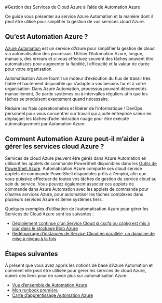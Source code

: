 <properties
    pageTitle="Gérer les Services de Cloud Azure à l’aide de Automation Azure | Microsoft Azure"
    description="Découvrez comment le service Azure Automation peut être utilisé pour gérer les services de cloud Azure à l’échelle."
    services="cloud-services, automation"
    documentationCenter=""
    authors="jodoglevy"
    manager="timlt"
    editor=""/>

<tags
    ms.service="cloud-services"
    ms.workload="tbd"
    ms.tgt_pltfrm="na"
    ms.devlang="na"
    ms.topic="article"
    ms.date="06/20/2016"
    ms.author="jolevy"/>



#<a name="managing-azure-cloud-services-using-azure-automation"></a>Gestion des Services de Cloud Azure à l’aide de Automation Azure

Ce guide vous présenter au service Azure Automation et la manière dont il peut être utilisé pour simplifier la gestion de vos services cloud Azure.

## <a name="what-is-azure-automation"></a>Qu’est Automation Azure ?

[Azure Automation](https://azure.microsoft.com/services/automation/) est un service d’Azure pour simplifier la gestion de cloud via automatisation des processus. Utiliser l’Automation Azure, longue, manuels, des erreurs et si vous effectuez souvent des tâches peuvent être automatisées pour augmenter la fiabilité, l’efficacité et la valeur de durée pour votre organisation.

Automatisation Azure fournit un moteur d’exécution du flux de travail très fiable et hautement disponible qui s’adapte à vos besoins fur et à votre organisation. Dans Azure Automation, processus pouvant déconnectés manuellement, 3e partie systèmes ou à intervalles réguliers afin que les tâches se produisent exactement quand nécessaire.

Réduire les frais opérationnelles et libérer de l’informatique / DevOps personnel pour vous concentrer sur travail qui ajoute entreprise valeur en déplaçant les tâches d’administration nuage pour être exécuté automatiquement par Automation Azure.


## <a name="how-can-azure-automation-help-manage-azure-cloud-services"></a>Comment Automation Azure peut-il m’aider à gérer les services cloud Azure ?

Services de cloud Azure peuvent être gérés dans Azure Automation en utilisant les applets de commande PowerShell disponibles dans les [Outils de PowerShell Azure](https://msdn.microsoft.com/library/azure/jj156055.aspx). Automatisation Azure comporte ces cloud service applets de commande PowerShell disponibles prêts à l’emploi, afin que vous puissiez effectuer de toutes vos tâches de gestion du service cloud au sein du service. Vous pouvez également associer ces applets de commande dans Azure Automation avec les applets de commande pour d’autres services Azure, pour automatiser les tâches complexes dans plusieurs services Azure et 3ème systèmes tiers.

Quelques exemples d’utilisation de l’automatisation Azure pour gérer les Services de Cloud Azure sont les suivantes :

- [Déploiement continue d’un Service Cloud si cscfg ou cspkg est mis à jour dans le stockage Blob Azure](https://gallery.technet.microsoft.com/scriptcenter/Continuous-Deployment-of-A-eeebf3a6)
- [Redémarrage d’instances de Service Cloud en parallèle, un domaine de mise à niveau à la fois](https://gallery.technet.microsoft.com/scriptcenter/Reboot-Cloud-Service-PaaS-b337a06d)

## <a name="next-steps"></a>Étapes suivantes

À présent que vous avez appris les notions de base d’Azure Automation et comment elle peut être utilisée pour gérer les services de cloud Azure, suivez ces liens pour en savoir plus sur automatisation Azure.

- [Vue d’ensemble de Automation Azure](../automation/automation-intro.md)
- [Mon runbook première](../automation/automation-first-runbook-graphical.md)
- [Carte d’apprentissage Automation Azure](https://azure.microsoft.com/documentation/learning-paths/automation/)
 
